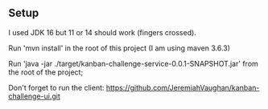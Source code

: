 ## Setup
I used JDK 16 but 11 or 14 should work (fingers crossed).

Run 'mvn install' in the root of this project (I am using maven 3.6.3)

Run 'java -jar ./target/kanban-challenge-service-0.0.1-SNAPSHOT.jar' from the root of the project;

Don't forget to run the client: https://github.com/JeremiahVaughan/kanban-challenge-ui.git
